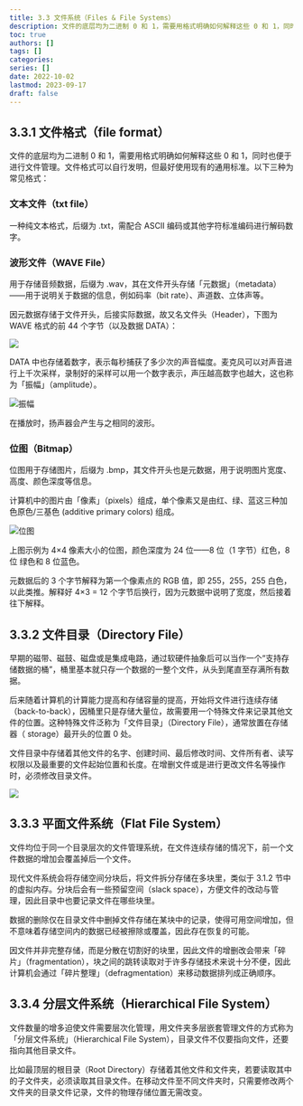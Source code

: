 ```yaml
---
title: 3.3 文件系统（Files & File Systems）
description: 文件的底层均为二进制 0 和 1，需要用格式明确如何解释这些 0 和 1，同时也便于进行文件管理。
toc: true
authors: []
tags: []
categories: 
series: []
date: 2022-10-02
lastmod: 2023-09-17
draft: false
---
```

## 3.3.1 文件格式（file format）

文件的底层均为二进制 0 和 1，需要用格式明确如何解释这些 0 和 1，同时也便于进行文件管理。文件格式可以自行发明，但最好使用现有的通用标准。以下三种为常见格式：

### 文本文件（txt file）

一种纯文本格式，后缀为 .txt，需配合 ASCII 编码或其他字符标准编码进行解码数字。

### 波形文件（WAVE File）

用于存储音频数据，后缀为 .wav，其在文件开头存储「元数据」（metadata）——用于说明关于数据的信息，例如码率（bit rate）、声道数、立体声等。

因元数据存储于文件开头，后接实际数据，故又名文件头（Header），下图为 WAVE 格式的前 44 个字节（以及数据 DATA）：

![](https://zyin-1309341307.cos.ap-nanjing.myqcloud.com/note/%7B2023%3A%E5%B9%B4%201%3A%E6%9C%88%2018%3A%E6%97%A5%2014%3A%E6%97%B6%2017%3A%E5%88%86%2041%3A%E7%A7%92%20sjme0iaw9a1674022661347.png)

DATA 中也存储着数字，表示每秒捕获了多少次的声音幅度。麦克风可以对声音进行上千次采样，录制好的采样可以用一个数字表示，声压越高数字也越大，这也称为「振幅」（amplitude）。

![振幅](https://zyin-1309341307.cos.ap-nanjing.myqcloud.com/note/%7B2023%3A%E5%B9%B4%201%3A%E6%9C%88%2018%3A%E6%97%A5%2014%3A%E6%97%B6%2021%3A%E5%88%86%2036%3A%E7%A7%92%20tdc1chatso1674022896020.png)

在播放时，扬声器会产生与之相同的波形。

### 位图（Bitmap）

位图用于存储图片，后缀为 .bmp，其文件开头也是元数据，用于说明图片宽度、高度、颜色深度等信息。

计算机中的图片由「像素」（pixels）组成，单个像素又是由红、绿、蓝这三种加色原色/三基色 (additive primary colors) 组成。

![位图](https://zyin-1309341307.cos.ap-nanjing.myqcloud.com/note/%7B2023%3A%E5%B9%B4%201%3A%E6%9C%88%2018%3A%E6%97%A5%2014%3A%E6%97%B6%2026%3A%E5%88%86%2046%3A%E7%A7%92%204srkyitpu81674023205847.png)

上图示例为 4×4 像素大小的位图，颜色深度为 24 位——8 位（1 字节）红色，8 位 绿色和 8 位蓝色。

元数据后的 3 个字节解释为第一个像素点的 RGB 值，即 255，255，255 白色，以此类推。解释好 4×3 = 12 个字节后换行，因为元数据中说明了宽度，然后接着往下解释。

## 3.3.2 文件目录（Directory File）

早期的磁带、磁鼓、磁盘或是集成电路，通过软硬件抽象后可以当作一个“支持存储数据的桶”，桶里基本就只存一个数据的一整个文件，从头到尾直至存满所有数据。

后来随着计算机的计算能力提高和存储容量的提高，开始将文件进行连续存储（back-to-back），因桶里只是存储大量位，故需要用一个特殊文件来记录其他文件的位置。这种特殊文件泛称为「文件目录」（Directory File），通常放置在存储器（ storage）最开头的位置 0 处。

文件目录中存储着其他文件的名字、创建时间、最后修改时间、文件所有者、读写权限以及最重要的文件起始位置和长度。在增删文件或是进行更改文件名等操作时，必须修改目录文件。

![](https://zyin-1309341307.cos.ap-nanjing.myqcloud.com/note/%7B2023%3A%E5%B9%B4%201%3A%E6%9C%88%2018%3A%E6%97%A5%2014%3A%E6%97%B6%2038%3A%E5%88%86%2033%3A%E7%A7%92%20rvlhuq8wa91674023913363.png)

## 3.3.3 平面文件系统（Flat File System）

文件均位于同一个目录层次的文件管理系统，在文件连续存储的情况下，前一个文件数据的增加会覆盖掉后一个文件。

现代文件系统会将存储空间分块后，将文件拆分存储在多块里，类似于 3.1.2 节中的虚拟内存。分块后会有一些预留空间（slack space），方便文件的改动与管理，因此目录中也要记录文件在哪些块里。

数据的删除仅在目录文件中删掉文件存储在某块中的记录，使得可用空间增加，但不意味着存储空间内的数据已经被擦除或覆盖，因此存在恢复的可能。

因文件并非完整存储，而是分散在切割好的块里，因此文件的增删改会带来「碎片」（fragmentation），块之间的跳转读取对于许多存储技术来说十分不便，因此计算机会通过「碎片整理」（defragmentation）来移动数据排列成正确顺序。

## 3.3.4 分层文件系统（Hierarchical File System）

文件数量的增多迫使文件需要层次化管理，用文件夹多层嵌套管理文件的方式称为「分层文件系统」（Hierarchical File System），目录文件不仅要指向文件，还要指向其他目录文件。

比如最顶层的根目录（Root Directory）存储着其他文件和文件夹，若要读取其中的子文件夹，必须读取其目录文件。在移动文件至不同文件夹时，只需要修改两个文件夹的目录文件记录，文件的物理存储位置无需改变。